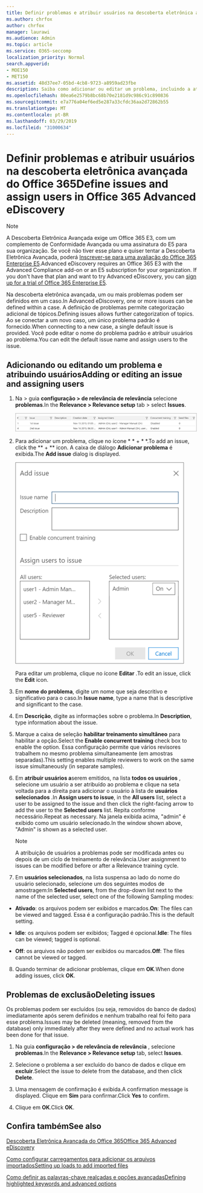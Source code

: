```yaml
---
title: Definir problemas e atribuir usuários na descoberta eletrônica avançada do Office 365
ms.author: chrfox
author: chrfox
manager: laurawi
ms.audience: Admin
ms.topic: article
ms.service: O365-seccomp
localization_priority: Normal
search.appverid:
- MOE150
- MET150
ms.assetid: 48d37ee7-05bd-4cb8-9723-a8959ad23fbe
description: Saiba como adicionar ou editar um problema, incluindo a atribuição de usuários a ele ou a exclusão de um problema para um caso de descoberta eletrônica na descoberta eletrônica avançada do Office 365.
ms.openlocfilehash: 80ea6e2579b8bc68b70e2181d9c986c91c890836
ms.sourcegitcommit: e7a776a04ef6ed5e287a33cfdc36aa2d72862b55
ms.translationtype: MT
ms.contentlocale: pt-BR
ms.lasthandoff: 03/29/2019
ms.locfileid: "31000634"
---
```

# <a name="define-issues-and-assign-users-in-office-365-advanced-ediscovery"></a><span data-ttu-id="b0e4e-103">Definir problemas e atribuir usuários na descoberta eletrônica avançada do Office 365</span><span class="sxs-lookup"><span data-stu-id="b0e4e-103">Define issues and assign users in Office 365 Advanced eDiscovery</span></span>

> [!NOTE]
> <span data-ttu-id="b0e4e-p101">A Descoberta Eletrônica Avançada exige um Office 365 E3, com um complemento de Conformidade Avançada ou uma assinatura do E5 para sua organização. Se você não tiver esse plano e quiser tentar a Descoberta Eletrônica Avançada, poderá [Inscrever-se para uma avaliação do Office 365 Enterprise E5](https://go.microsoft.com/fwlink/p/?LinkID=698279).</span><span class="sxs-lookup"><span data-stu-id="b0e4e-p101">Advanced eDiscovery requires an Office 365 E3 with the Advanced Compliance add-on or an E5 subscription for your organization. If you don't have that plan and want to try Advanced eDiscovery, you can [sign up for a trial of Office 365 Enterprise E5](https://go.microsoft.com/fwlink/p/?LinkID=698279).</span></span> 
  
<span data-ttu-id="b0e4e-106">Na descoberta eletrônica avançada, um ou mais problemas podem ser definidos em um caso.</span><span class="sxs-lookup"><span data-stu-id="b0e4e-106">In Advanced eDiscovery, one or more issues can be defined within a case.</span></span> <span data-ttu-id="b0e4e-107">A definição de problemas permite categorização adicional de tópicos.</span><span class="sxs-lookup"><span data-stu-id="b0e4e-107">Defining issues allows further categorization of topics.</span></span> <span data-ttu-id="b0e4e-108">Ao se conectar a um novo caso, um único problema padrão é fornecido.</span><span class="sxs-lookup"><span data-stu-id="b0e4e-108">When connecting to a new case, a single default issue is provided.</span></span> <span data-ttu-id="b0e4e-109">Você pode editar o nome do problema padrão e atribuir usuários ao problema.</span><span class="sxs-lookup"><span data-stu-id="b0e4e-109">You can edit the default issue name and assign users to the issue.</span></span> 
  
## <a name="adding-or-editing-an-issue-and-assigning-users"></a><span data-ttu-id="b0e4e-110">Adicionando ou editando um problema e atribuindo usuários</span><span class="sxs-lookup"><span data-stu-id="b0e4e-110">Adding or editing an issue and assigning users</span></span>

1. <span data-ttu-id="b0e4e-111">Na \> guia **configuração \> de relevância de relevância** selecione **problemas**.</span><span class="sxs-lookup"><span data-stu-id="b0e4e-111">In the **Relevance \> Relevance setup** tab \> select **Issues**.</span></span>
    
    ![Problemas de instalação de relevância](media/dfd8f9ef-b167-4ed9-980e-00ae98a97169.png)
  
2. <span data-ttu-id="b0e4e-113">Para adicionar um problema, clique no ícone \* \* + \* \*.</span><span class="sxs-lookup"><span data-stu-id="b0e4e-113">To add an issue, click the \*\* + \*\* icon.</span></span> <span data-ttu-id="b0e4e-114">A caixa de diálogo **Adicionar problema** é exibida.</span><span class="sxs-lookup"><span data-stu-id="b0e4e-114">The **Add issue** dialog is displayed.</span></span> 
    
    ![Problema de adição de instalação de Relevância](media/c8e94982-139a-472a-b85d-282f2d742046.png)
  
    <span data-ttu-id="b0e4e-116">Para editar um problema, clique no ícone **Editar** .</span><span class="sxs-lookup"><span data-stu-id="b0e4e-116">To edit an issue, click the **Edit** icon.</span></span> 
    
3. <span data-ttu-id="b0e4e-117">Em **nome do problema**, digite um nome que seja descritivo e significativo para o caso.</span><span class="sxs-lookup"><span data-stu-id="b0e4e-117">In **Issue name**, type a name that is descriptive and significant to the case.</span></span> 
    
4. <span data-ttu-id="b0e4e-118">Em **Descrição**, digite as informações sobre o problema.</span><span class="sxs-lookup"><span data-stu-id="b0e4e-118">In **Description**, type information about the issue.</span></span>
    
5. <span data-ttu-id="b0e4e-119">Marque a caixa de seleção **habilitar treinamento simultâneo** para habilitar a opção.</span><span class="sxs-lookup"><span data-stu-id="b0e4e-119">Select the **Enable concurrent training** check box to enable the option.</span></span> <span data-ttu-id="b0e4e-120">Essa configuração permite que vários revisores trabalhem no mesmo problema simultaneamente (em amostras separadas).</span><span class="sxs-lookup"><span data-stu-id="b0e4e-120">This setting enables multiple reviewers to work on the same issue simultaneously (in separate samples).</span></span> 
    
6. <span data-ttu-id="b0e4e-121">Em **atribuir usuários a**serem emitidos, na lista **todos os usuários** , selecione um usuário a ser atribuído ao problema e clique na seta voltada para a direita para adicionar o usuário à lista de **usuários selecionados** .</span><span class="sxs-lookup"><span data-stu-id="b0e4e-121">In **Assign users to issue**, in the **All users** list, select a user to be assigned to the issue and then click the right-facing arrow to add the user to the **Selected users** list.</span></span> <span data-ttu-id="b0e4e-122">Repita conforme necessário.</span><span class="sxs-lookup"><span data-stu-id="b0e4e-122">Repeat as necessary.</span></span> <span data-ttu-id="b0e4e-123">Na janela exibida acima, "admin" é exibido como um usuário selecionado.</span><span class="sxs-lookup"><span data-stu-id="b0e4e-123">In the window shown above, "Admin" is shown as a selected user.</span></span> 
    
    > [!NOTE]
    > <span data-ttu-id="b0e4e-124">A atribuição de usuários a problemas pode ser modificada antes ou depois de um ciclo de treinamento de relevância.</span><span class="sxs-lookup"><span data-stu-id="b0e4e-124">User assignment to issues can be modified before or after a Relevance training cycle.</span></span> 
  
7. <span data-ttu-id="b0e4e-125">Em **usuários selecionados**, na lista suspensa ao lado do nome do usuário selecionado, selecione um dos seguintes modos de amostragem:</span><span class="sxs-lookup"><span data-stu-id="b0e4e-125">In **Selected users**, from the drop-down list next to the name of the selected user, select one of the following Sampling modes:</span></span> 
    
  - <span data-ttu-id="b0e4e-126">**Ativado**: os arquivos podem ser exibidos e marcados.</span><span class="sxs-lookup"><span data-stu-id="b0e4e-126">**On**: The files can be viewed and tagged.</span></span> <span data-ttu-id="b0e4e-127">Essa é a configuração padrão.</span><span class="sxs-lookup"><span data-stu-id="b0e4e-127">This is the default setting.</span></span>
    
  - <span data-ttu-id="b0e4e-128">**Idle**: os arquivos podem ser exibidos; Tagged é opcional.</span><span class="sxs-lookup"><span data-stu-id="b0e4e-128">**Idle**: The files can be viewed; tagged is optional.</span></span>
    
  - <span data-ttu-id="b0e4e-129">**Off**: os arquivos não podem ser exibidos ou marcados.</span><span class="sxs-lookup"><span data-stu-id="b0e4e-129">**Off**: The files cannot be viewed or tagged.</span></span>
    
8. <span data-ttu-id="b0e4e-130">Quando terminar de adicionar problemas, clique em **OK**.</span><span class="sxs-lookup"><span data-stu-id="b0e4e-130">When done adding issues, click **OK**.</span></span>
    
## <a name="deleting-issues"></a><span data-ttu-id="b0e4e-131">Problemas de exclusão</span><span class="sxs-lookup"><span data-stu-id="b0e4e-131">Deleting issues</span></span>

<span data-ttu-id="b0e4e-132">Os problemas podem ser excluídos (ou seja, removidos do banco de dados) imediatamente após serem definidos e nenhum trabalho real foi feito para esse problema.</span><span class="sxs-lookup"><span data-stu-id="b0e4e-132">Issues may be deleted (meaning, removed from the database) only immediately after they were defined and no actual work has been done for that issue.</span></span> 
  
1. <span data-ttu-id="b0e4e-133">Na guia **configuração \> de relevância de relevância** , selecione **problemas**.</span><span class="sxs-lookup"><span data-stu-id="b0e4e-133">In the **Relevance \> Relevance setup** tab, select **Issues**.</span></span>
    
2. <span data-ttu-id="b0e4e-134">Selecione o problema a ser excluído do banco de dados e clique em **excluir**.</span><span class="sxs-lookup"><span data-stu-id="b0e4e-134">Select the issue to delete from the database, and then click **Delete**.</span></span>
    
3. <span data-ttu-id="b0e4e-135">Uma mensagem de confirmação é exibida.</span><span class="sxs-lookup"><span data-stu-id="b0e4e-135">A confirmation message is displayed.</span></span> <span data-ttu-id="b0e4e-136">Clique em **Sim** para confirmar.</span><span class="sxs-lookup"><span data-stu-id="b0e4e-136">Click **Yes** to confirm.</span></span> 
    
4. <span data-ttu-id="b0e4e-137">Clique em **OK**.</span><span class="sxs-lookup"><span data-stu-id="b0e4e-137">Click **OK**.</span></span>
    
## <a name="see-also"></a><span data-ttu-id="b0e4e-138">Confira também</span><span class="sxs-lookup"><span data-stu-id="b0e4e-138">See also</span></span>

[<span data-ttu-id="b0e4e-139">Descoberta Eletrônica Avançada do Office 365</span><span class="sxs-lookup"><span data-stu-id="b0e4e-139">Office 365 Advanced eDiscovery</span></span>](office-365-advanced-ediscovery.md)
  
[<span data-ttu-id="b0e4e-140">Como configurar carregamentos para adicionar os arquivos importados</span><span class="sxs-lookup"><span data-stu-id="b0e4e-140">Setting up loads to add imported files</span></span>](set-up-loads-to-add-imported-files.md)
  
[<span data-ttu-id="b0e4e-141">Como definir as palavras-chave realçadas e opções avançadas</span><span class="sxs-lookup"><span data-stu-id="b0e4e-141">Defining highlighted keywords and advanced options</span></span>](define-highlighted-keywords-and-advanced-options.md)

